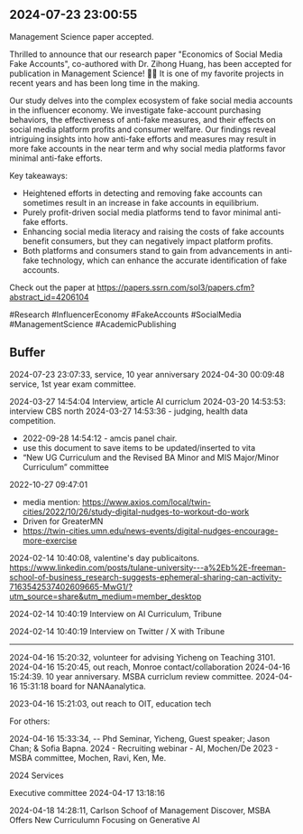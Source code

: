 ## 2024-07-23 23:00:55

Management Science paper accepted. 

Thrilled to announce that our research paper "Economics of Social Media Fake Accounts", co-authored with Dr. Zihong Huang, has been accepted for publication in Management Science! 📝✨ It is one of my favorite projects in recent years and has been long time in the making.

Our study delves into the complex ecosystem of fake social media accounts in the influencer economy. We investigate fake-account purchasing behaviors, the effectiveness of anti-fake measures, and their effects on social media platform profits and consumer welfare. Our findings reveal intriguing insights into how anti-fake efforts and measures may result in more fake accounts in the near term and why social media platforms favor minimal anti-fake efforts.

Key takeaways:

- Heightened efforts in detecting and removing fake accounts can sometimes result in an increase in fake accounts in equilibrium.
- Purely profit-driven social media platforms tend to favor minimal anti-fake efforts.
- Enhancing social media literacy and raising the costs of fake accounts benefit consumers, but they can negatively impact platform profits. 
- Both platforms and consumers stand to gain from advancements in anti-fake technology, which can enhance the accurate identification of fake accounts.

Check out the paper at https://papers.ssrn.com/sol3/papers.cfm?abstract_id=4206104 

#Research #InfluencerEconomy #FakeAccounts #SocialMedia #ManagementScience #AcademicPublishing


## Buffer

2024-07-23 23:07:33, service, 10 year anniversary
2024-04-30 00:09:48 service, 1st year exam committee.

2024-03-27 14:54:04 Interview, article AI curriclum
2024-03-20 14:53:53: interview CBS north
2024-03-27 14:53:36 - judging, health data competition. 

- 2022-09-28 14:54:12 - amcis panel chair.
- use this document to save items to be updated/inserted to vita
- “New UG Curriculum and the Revised BA Minor and MIS Major/Minor Curriculum” committee

2022-10-27 09:47:01
- media mention: https://www.axios.com/local/twin-cities/2022/10/26/study-digital-nudges-to-workout-do-work
- Driven for GreaterMN
- https://twin-cities.umn.edu/news-events/digital-nudges-encourage-more-exercise

2024-02-14 10:40:08,  valentine's day publicaitons. 
https://www.linkedin.com/posts/tulane-university---a%2Eb%2E-freeman-school-of-business_research-suggests-ephemeral-sharing-can-activity-7163542537402609665-MwG1/?utm_source=share&utm_medium=member_desktop

2024-02-14 10:40:19 Interview on AI Curriculum, Tribune

2024-02-14 10:40:19 Interview on Twitter / X with Tribune

---


2024-04-16 15:20:32, volunteer for advising Yicheng on Teaching 3101. 
2024-04-16 15:20:45, out reach, Monroe contact/collaboration
2024-04-16 15:24:39. 10 year anniversary. 
MSBA curriclum review committee. 
2024-04-16 15:31:18 board for NANAanalytica. 

2023-04-16 15:21:03, out reach to OIT, education tech

For others:

2024-04-16 15:33:34,  -- Phd Seminar, Yicheng, Guest speaker; Jason Chan; & Sofia Bapna. 
2024 - Recruiting webinar - AI, Mochen/De
2023 - MSBA committee, Mochen, Ravi, Ken, Me. 

2024 Services

Executive committee 2024-04-17 13:18:16

2024-04-18 14:28:11, Carlson Schoof of Management Discover, MSBA Offers New Curriculumn Focusing on Generative AI




